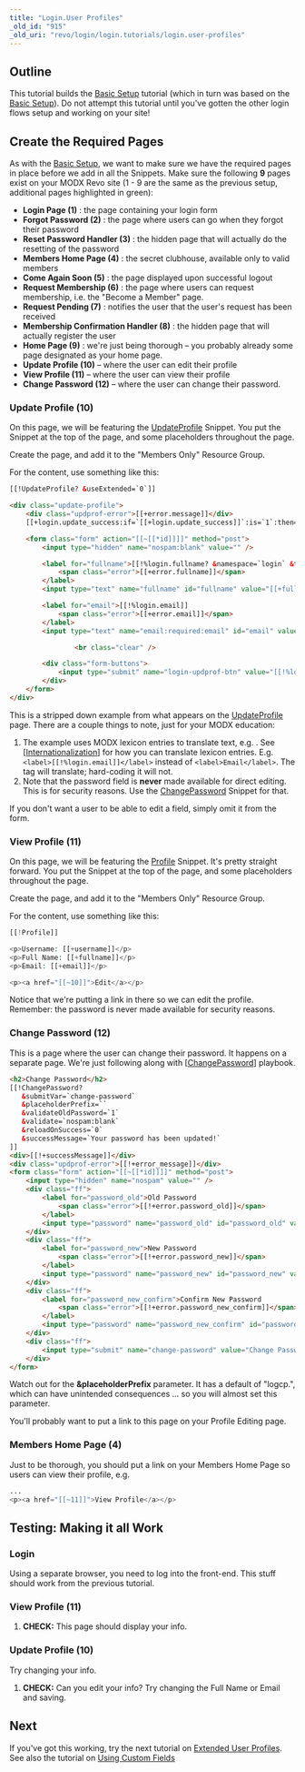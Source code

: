 ```yaml
---
title: "Login.User Profiles"
_old_id: "915"
_old_uri: "revo/login/login.tutorials/login.user-profiles"
---
```


## Outline

This tutorial builds the [Basic Setup](extras/login/login.tutorials/request-membership "Login.Request Membership") tutorial (which in turn was based on the [Basic Setup](extras/login/login.tutorials/basic-setup "Login.Basic Setup")). Do not attempt this tutorial until you've gotten the other login flows setup and working on your site!

## Create the Required Pages

As with the [Basic Setup](extras/login/login.tutorials/basic-setup "Login.Basic Setup"), we want to make sure we have the required pages in place before we add in all the Snippets. Make sure the following **9** pages exist on your MODX Revo site (1 - 9 are the same as the previous setup, additional pages highlighted in green):

- **Login Page (1)** : the page containing your login form
- **Forgot Password (2)** : the page where users can go when they forgot their password
- **Reset Password Handler (3)** : the hidden page that will actually do the resetting of the password
- **Members Home Page (4)** : the secret clubhouse, available only to valid members
- **Come Again Soon (5)** : the page displayed upon successful logout
- **Request Membership (6)** : the page where users can request membership, i.e. the "Become a Member" page.
- **Request Pending (7)** : notifies the user that the user's request has been received
- **Membership Confirmation Handler (8)** : the hidden page that will actually register the user
- **Home Page (9)** : we're just being thorough – you probably already some page designated as your home page.
- **Update Profile (10)** – where the user can edit their profile
- **View Profile (11)** – where the user can view their profile
- **Change Password (12)** – where the user can change their password.

### Update Profile (10)

On this page, we will be featuring the [UpdateProfile](extras/login/login.updateprofile "Login.UpdateProfile") Snippet. You put the Snippet at the top of the page, and some placeholders throughout the page.

Create the page, and add it to the "Members Only" Resource Group.

For the content, use something like this:

``` html
[[!UpdateProfile? &useExtended=`0`]]

<div class="update-profile">
    <div class="updprof-error">[[+error.message]]</div>
    [[+login.update_success:if=`[[+login.update_success]]`:is=`1`:then=`[[%login.profile_updated? &namespace=`login` &topic=`updateprofile`]]`]]

    <form class="form" action="[[~[[*id]]]]" method="post">
        <input type="hidden" name="nospam:blank" value="" />

        <label for="fullname">[[!%login.fullname? &namespace=`login` &topic=`updateprofile`]]
            <span class="error">[[+error.fullname]]</span>
        </label>
        <input type="text" name="fullname" id="fullname" value="[[+fullname]]" />

        <label for="email">[[!%login.email]]
            <span class="error">[[+error.email]]</span>
        </label>
        <input type="text" name="email:required:email" id="email" value="[[+email]]" />

                <br class="clear" />

        <div class="form-buttons">
            <input type="submit" name="login-updprof-btn" value="[[!%login.update_profile]]" />
        </div>
    </form>
</div>
```

This is a stripped down example from what appears on the [UpdateProfile](extras/login/login.updateprofile "Login.UpdateProfile") page. There are a couple things to note, just for your MODX education:

1. The example uses MODX lexicon entries to translate text, e.g. . See \[[Internationalization](developing-in-modx/advanced-development/internationalization "Internationalization")\] for how you can translate lexicon entries. E.g. `<label>[[!%login.email]]</label>` instead of `<label>Email</label>`. The tag will translate; hard-coding it will not.
2. Note that the password field is **never** made available for direct editing. This is for security reasons. Use the [ChangePassword](extras/login/login.changepassword "Login.ChangePassword") Snippet for that.

If you don't want a user to be able to edit a field, simply omit it from the form.

### View Profile (11)

On this page, we will be featuring the [Profile](extras/login/login.profile "Login.Profile") Snippet. It's pretty straight forward. You put the Snippet at the top of the page, and some placeholders throughout the page.

Create the page, and add it to the "Members Only" Resource Group.

For the content, use something like this:

 ``` php
[[!Profile]]

<p>Username: [[+username]]</p>
<p>Full Name: [[+fullname]]</p>
<p>Email: [[+email]]</p>

<p><a href="[[~10]]">Edit</a></p>
```

Notice that we're putting a link in there so we can edit the profile. Remember: the password is never made available for security reasons.

### Change Password (12)

This is a page where the user can change their password. It happens on a separate page. We're just following along with \[[ChangePassword](extras/login/login.changepassword "Login.ChangePassword")\] playbook.

``` html
<h2>Change Password</h2>
[[!ChangePassword?
   &submitVar=`change-password`
   &placeholderPrefix=``
   &validateOldPassword=`1`
   &validate=`nospam:blank`
   &reloadOnSuccess=`0`
   &successMessage=`Your password has been updated!`
]]
<div>[[!+successMessage]]</div>
<div class="updprof-error">[[!+error_message]]</div>
<form class="form" action="[[~[[*id]]]]" method="post">
    <input type="hidden" name="nospam" value="" />
    <div class="ff">
        <label for="password_old">Old Password
            <span class="error">[[!+error.password_old]]</span>
        </label>
        <input type="password" name="password_old" id="password_old" value="[[+password_old]]" />
    </div>
    <div class="ff">
        <label for="password_new">New Password
            <span class="error">[[!+error.password_new]]</span>
        </label>
        <input type="password" name="password_new" id="password_new" value="[[+password_new]]" />
    </div>
    <div class="ff">
        <label for="password_new_confirm">Confirm New Password
            <span class="error">[[!+error.password_new_confirm]]</span>
        </label>
        <input type="password" name="password_new_confirm" id="password_new_confirm" value="[[+password_new_confirm]]" />
    </div>
    <div class="ff">
        <input type="submit" name="change-password" value="Change Password" />
    </div>
</form>
```

Watch out for the **&placeholderPrefix** parameter. It has a default of "logcp.", which can have unintended consequences ... so you will almost set this parameter.

You'll probably want to put a link to this page on your Profile Editing page.

### Members Home Page (4)

Just to be thorough, you should put a link on your Members Home Page so users can view their profile, e.g.

 ``` php
...
<p><a href="[[~11]]">View Profile</a></p>
```

## Testing: Making it all Work

### Login

Using a separate browser, you need to log into the front-end. This stuff should work from the previous tutorial.

### View Profile (11)

1. **CHECK:** This page should display your info.

### Update Profile (10)

Try changing your info.

1. **CHECK:** Can you edit your info? Try changing the Full Name or Email and saving.

## Next

If you've got this working, try the next tutorial on [Extended User Profiles](extras/login/login.tutorials/extended-user-profiles "Login.Extended User Profiles"). See also the tutorial on [Using Custom Fields](extras/login/login.tutorials/using-custom-fields "Login.Using Custom Fields")
